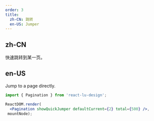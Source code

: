 ```yaml
---
order: 3
title:
  zh-CN: 跳转
  en-US: Jumper
---
```


## zh-CN

快速跳转到某一页。

## en-US

Jump to a page directly.

````jsx
import { Pagination } from 'react-lu-design';

ReactDOM.render(
  <Pagination showQuickJumper defaultCurrent={2} total={500} />,
 mountNode);
````
